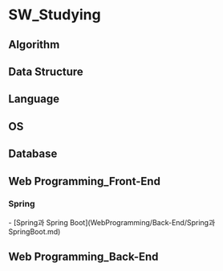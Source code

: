 # SW_Studying

## Algorithm

## Data Structure

## Language

## OS

## Database

## Web Programming_Front-End

### Spring

\- [Spring과 Spring Boot](WebProgramming/Back-End/Spring과 SpringBoot.md)

## Web Programming_Back-End

